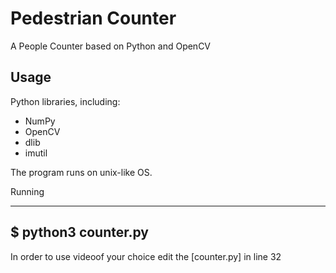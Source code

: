 # Pedestrian Counter

A People Counter based on Python and OpenCV 

## Usage
Python libraries, including:
   * NumPy
   * OpenCV
   * dlib
   * imutil

The program runs on unix-like OS.

Running
_____________________

$ python3 counter.py
-----------------------

In order to use videoof your choice edit the [counter.py] in line 32
